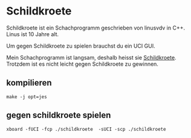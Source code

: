 # Schildkroete

Schildkroete ist ein Schachprogramm geschrieben von linusvdv in C++. Linus ist 10 Jahre alt.

Um gegen Schildkroete zu spielen brauchst du ein UCI GUI. 

Mein Schachprogramm ist langsam, deshalb heisst sie [Schildkroete](https://de.wikipedia.org/wiki/Schildkr%C3%B6ten). Trotzdem ist es nicht leicht gegen Schildkroete zu gewinnen.

## kompilieren

```make -j opt=jes```

## gegen schildkroete spielen

```xboard -fUCI -fcp ./schildkroete  -sUCI -scp ./schildkroete```
